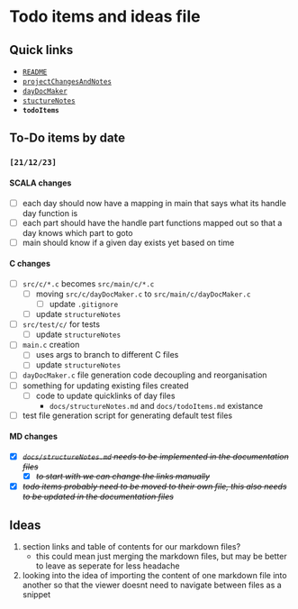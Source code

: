 # Todo items and ideas file

## Quick links
* [`README`](./README.md)
* [`projectChangesAndNotes`](./projectChangesAndNotes.md)
* [`dayDocMaker`](./dayDocMaker.md)
* [`stuctureNotes`](./stuctureNotes.md)
* **`todoItems`**

## To-Do items by date

### `[21/12/23]`

#### SCALA changes
- [ ] each day should now have a mapping in main that says what its handle day function is
- [ ] each part should have the handle part functions mapped out so that a day knows which part to goto
- [ ] main should know if a given day exists yet based on time

#### C changes
- [ ] `src/c/*.c` becomes `src/main/c/*.c`
    - [ ] moving `src/c/dayDocMaker.c` to `src/main/c/dayDocMaker.c`
        - [ ] update `.gitignore`
    - [ ] update `structureNotes`
- [ ] `src/test/c/` for tests
    - [ ] update `structureNotes`
- [ ] `main.c` creation
    - [ ] uses args to branch to different C files
    - [ ] update `structureNotes`
- [ ] `dayDocMaker.c` file generation code decoupling and reorganisation 
- [ ] something for updating existing files created
    - [ ] code to update quicklinks of day files
        * `docs/structureNotes.md` and `docs/todoItems.md` existance
- [ ] test file generation script for generating default test files

#### MD changes
- [x] ~~*`docs/structureNotes.md` needs to be implemented in the documentation files*~~
    - [x] ~~*to start with we can change the links manually*~~
- [x] ~~*todo items probably need to be moved to their own file, this also needs to be updated in the documentation files*~~

## Ideas
1. section links and table of contents for our markdown files?
    * this could mean just merging the markdown files, but may be better to leave as seperate for less headache
2. looking into the idea of importing the content of one markdown file into another so that the viewer doesnt need to navigate between files as a snippet
